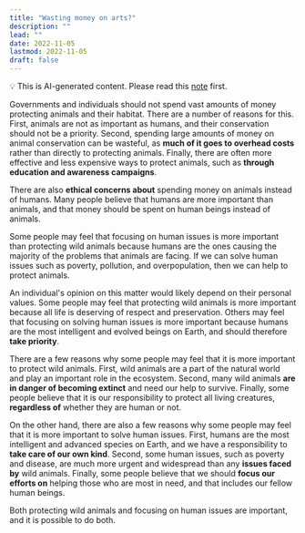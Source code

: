 ```yaml
---
title: "Wasting money on arts?"
description: ""
lead: ""
date: 2022-11-05
lastmod: 2022-11-05
draft: false
---
```


💡 This is AI-generated content. Please read this [note](../ai.md) first.

Governments and individuals should not spend vast amounts of money protecting animals and their habitat. There are a number of reasons for this. First, animals are not as important as humans, and their conservation should not be a priority. Second, spending large amounts of money on animal conservation can be wasteful, as **much of it goes to overhead costs** rather than directly to protecting animals. Finally, there are often more effective and less expensive ways to protect animals, such as **through education and awareness campaigns**.

There are also **ethical concerns about** spending money on animals instead of humans. Many people believe that humans are more important than animals, and that money should be spent on human beings instead of animals.

Some people may feel that focusing on human issues is more important than protecting wild animals because humans are the ones causing the majority of the problems that animals are facing. If we can solve human issues such as poverty, pollution, and overpopulation, then we can help to protect animals.

An individual's opinion on this matter would likely depend on their personal values. Some people may feel that protecting wild animals is more important because all life is deserving of respect and preservation. Others may feel that focusing on solving human issues is more important because humans are the most intelligent and evolved beings on Earth, and should therefore **take priority**.

There are a few reasons why some people may feel that it is more important to protect wild animals. First, wild animals are a part of the natural world and play an important role in the ecosystem. Second, many wild animals **are in danger of becoming extinct** and need our help to survive. Finally, some people believe that it is our responsibility to protect all living creatures, **regardless of** whether they are human or not.

On the other hand, there are also a few reasons why some people may feel that it is more important to solve human issues. First, humans are the most intelligent and advanced species on Earth, and we have a responsibility to **take care of our own kind**. Second, some human issues, such as poverty and disease, are much more urgent and widespread than any **issues faced by** wild animals. Finally, some people believe that we should **focus our efforts on** helping those who are most in need, and that includes our fellow human beings.

Both protecting wild animals and focusing on human issues are important, and it is possible to do both.
